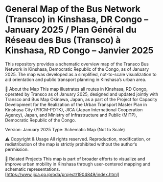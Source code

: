 # General Map of the Bus Network (Transco) in Kinshasa, DR Congo – January 2025 / Plan Général du Réseau des Bus (Transco) à Kinshasa, RD Congo – Janvier 2025 
This repository provides a schematic overview map of the Transco Bus Network in Kinshasa, Democratic Republic of the Congo, as of January 2025. The map was developed as a simplified, not-to-scale visualization to aid orientation and public transport planning in Kinshasa’s urban area.

📍 About the Map
This map illustrates all routes in Kinshasa, RD Congo, operated by Transco as of January 2025, designed and updated jointly with Transco and Bus Map Okinawa, Japan, as a part of the Project for Capacity Development for the Realization of the Urban Transport Master Plan in Kinshasa City (PRCM-PDTK), JICA (Japan International Cooperation Agency), Japan, and Ministry of Infrastructure and Public (MITP), Democratic Republic of the Congo.

Version: January 2025
Type: Schematic Map (Not to Scale)

⚠️ Copyright & Usage
All rights reserved. Reproduction, modification, or redistribution of the map is strictly prohibited without the author’s permission.

📄 Related Projects
This map is part of broader efforts to visualize and improve urban mobility in Kinshasa through user-centered mapping and schematic representations.
[https://www.jica.go.jp/oda/project/1904849/index.html]

